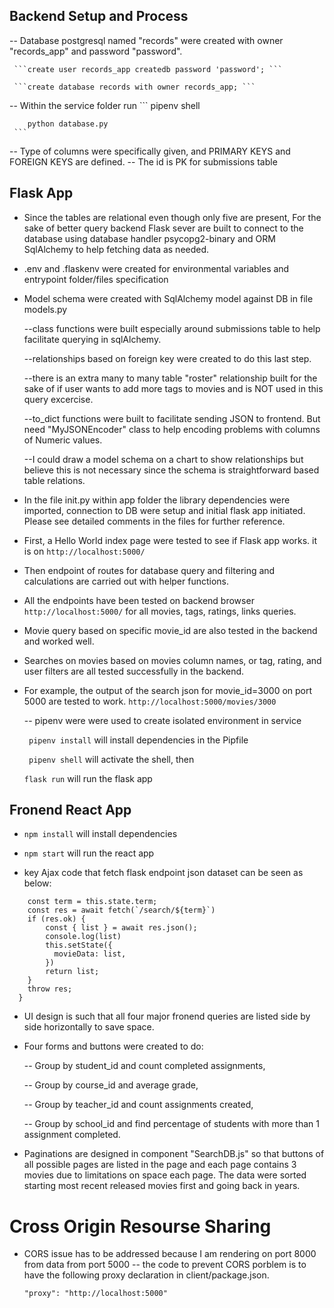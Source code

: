 ## Backend Setup and Process

  -- Database postgresql named "records" were created with owner "records_app" and password "password".

     ```create user records_app createdb password 'password'; ```

     ```create database records with owner records_app; ```

  -- Within the service folder run
     ```
        pipenv shell

        python database.py
     ```

  -- Type of columns were specifically given, and PRIMARY KEYS and FOREIGN KEYS are defined.
  -- The id is PK for submissions table


## Flask App
- Since the tables are relational even though only five are present, For the sake of better query backend Flask sever are built to connect to the database using database handler psycopg2-binary and ORM SqlAlchemy to help fetching data as needed.

- .env and .flaskenv were created for environmental variables and entrypoint folder/files specification

- Model schema were created with SqlAlchemy model against DB in file models.py

  --class functions were built especially around submissions table to help facilitate querying in sqlAlchemy.

  --relationships based on foreign key were created to do this last step.

  --there is an extra many to many table "roster" relationship built for the sake of if user wants to add more tags to movies and is NOT used in this query excercise.

  --to_dict functions were built to facilitate sending JSON to frontend. But need "MyJSONEncoder" class to help encoding problems with columns of Numeric values.

  --I could draw a model schema on a chart to show relationships but believe this is not necessary since the schema is straightforward based table relations.

- In the file init.py within app folder the library dependencies were imported, connection to DB were setup and     initial flask app initiated. Please see detailed comments in the files for further reference.

- First, a Hello World index page were tested to see if Flask app works. it is on ```http://localhost:5000/```

- Then endpoint of routes for database query and filtering and calculations are carried out with helper functions.

- All the endpoints have been tested on backend browser ```http://localhost:5000/``` for all movies, tags, ratings, links queries.

- Movie query based on specific movie_id are also tested in the backend and worked well.

- Searches on movies based on movies column names, or tag, rating, and user filters are all tested successfully in the backend.

- For example, the output of the search json for movie_id=3000 on port 5000 are tested to work. ```http://localhost:5000/movies/3000```

  -- pipenv were were used to create isolated environment in service

  ``` pipenv install``` will install dependencies in the Pipfile

  ``` pipenv shell``` will activate the shell, then

  ``` flask run ``` will run the flask app

## Fronend React App

- ```npm install``` will install dependencies

- ```npm start``` will run the react app

- key Ajax code that fetch flask endpoint json dataset can be seen as below:
``` searchMovies = async () => {
    const term = this.state.term;
    const res = await fetch(`/search/${term}`)
    if (res.ok) {
        const { list } = await res.json();
        console.log(list)
        this.setState({
          movieData: list,
        })
        return list;
    }
    throw res;
  }
```
- UI design is such that all four major fronend queries are listed side by side horizontally to save space.

- Four forms and buttons were created to do:

  -- Group by student_id and count completed assignments,

  -- Group by course_id and average grade,

  -- Group by teacher_id and count assignments created,

  -- Group by school_id and find percentage of students with more than 1 assignment completed.

- Paginations are designed in component "SearchDB.js" so that buttons of all possible pages are listed in the page and each page contains 3 movies due to limitations on space each page. The data were sorted starting most recent released movies first and going back in years.



# Cross Origin Resourse Sharing
- CORS issue has to be addressed because I am rendering on port 8000 from data from port 5000
  -- the code to prevent CORS porblem is to have the following proxy declaration in client/package.json.

  ``` "proxy": "http://localhost:5000" ```
